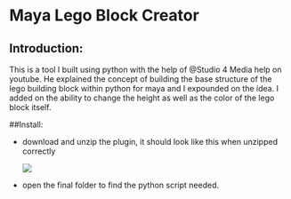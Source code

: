 # Maya Lego Block Creator

## Introduction:
This is a tool I built using python with the help of @Studio 4 Media help on youtube. He explained the concept of building the base structure of the lego building block within python for maya and I expounded on the idea. I added on the ability to change the height as well as the color of the lego block itself. 

##Install:
* download and unzip the plugin, it should look like this when unzipped correctly
  
  <img src = "C:\Users\Austin\Pictures\Screenshots\Screenshot 2024-05-09 185612.png">
  
* open the final folder to find the python script needed. 
